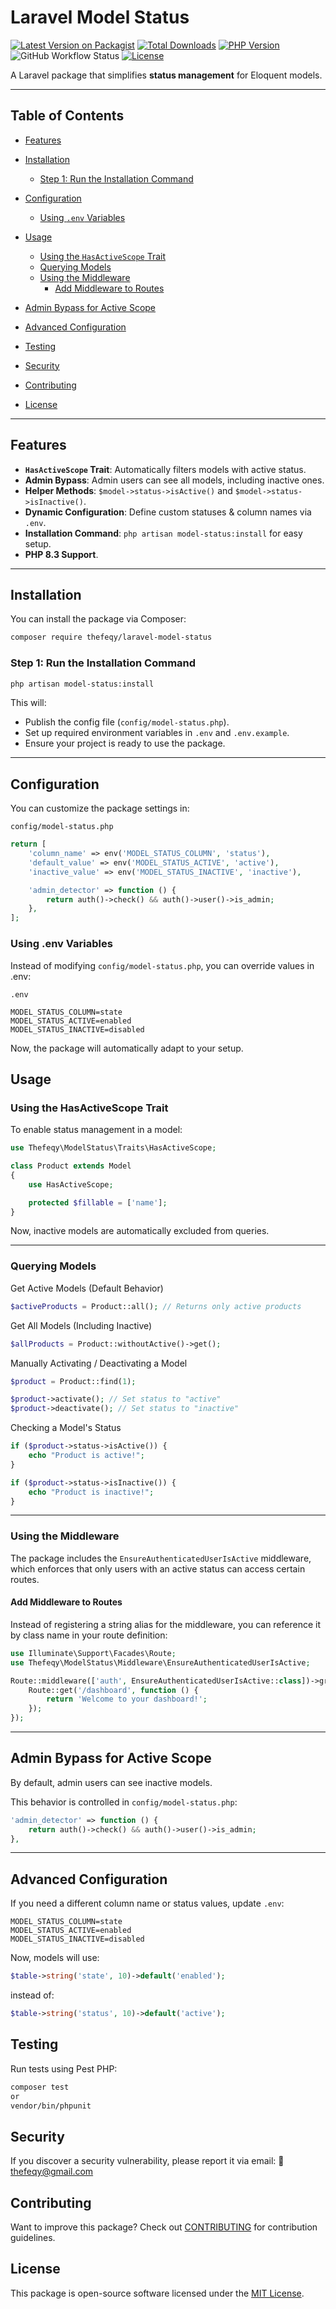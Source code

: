 # Laravel Model Status

[![Latest Version on Packagist](https://img.shields.io/packagist/v/thefeqy/laravel-model-status.svg?style=flat-square)](https://packagist.org/packages/thefeqy/laravel-model-status)
[![Total Downloads](https://img.shields.io/packagist/dt/thefeqy/laravel-model-status.svg?style=flat-square)](https://packagist.org/packages/thefeqy/laravel-model-status)
[![PHP Version](https://img.shields.io/badge/PHP-8.3%2B-blue)](https://php.net)
![GitHub Workflow Status](https://github.com/thefeqy/laravel-model-status/actions/workflows/run-tests.yml/badge.svg)
[![License](https://img.shields.io/badge/license-MIT-brightgreen)](LICENSE)

A Laravel package that simplifies **status management** for Eloquent models.

---

## **Table of Contents**
- [Features](#features)
- [Installation](#installation)
    - [Step 1: Run the Installation Command](#step-1-run-the-installation-command)
- [Configuration](#configuration)
    - [Using `.env` Variables](#using-env-variables)
- [Usage](#usage)
    - [Using the `HasActiveScope` Trait](#using-the-hasactivescope-trait)
    - [Querying Models](#querying-models)
    - [Using the Middleware](#using-the-middleware)
      - [Add Middleware to Routes](#add-middleware-to-routes)

- [Admin Bypass for Active Scope](#admin-bypass-for-active-scope)
- [Advanced Configuration](#advanced-configuration)
- [Testing](#testing)
- [Security](#security)
- [Contributing](#contributing)
- [License](#license)

---

## Features
- **`HasActiveScope` Trait**: Automatically filters models with active status.
- **Admin Bypass**: Admin users can see all models, including inactive ones.
- **Helper Methods**: `$model->status->isActive()` and `$model->status->isInactive()`.
- **Dynamic Configuration**: Define custom statuses & column names via `.env`.
- **Installation Command**: `php artisan model-status:install` for easy setup.
- **PHP 8.3 Support**.

---

## Installation
You can install the package via Composer:

```bash
composer require thefeqy/laravel-model-status
```

### Step 1: Run the Installation Command
```bash
php artisan model-status:install
```

This will:

- Publish the config file (`config/model-status.php`).
- Set up required environment variables in `.env` and `.env.example`.
- Ensure your project is ready to use the package.

---

## Configuration
You can customize the package settings in:

`config/model-status.php`
```php
return [
    'column_name' => env('MODEL_STATUS_COLUMN', 'status'),
    'default_value' => env('MODEL_STATUS_ACTIVE', 'active'),
    'inactive_value' => env('MODEL_STATUS_INACTIVE', 'inactive'),

    'admin_detector' => function () {
        return auth()->check() && auth()->user()->is_admin;
    },
];
```
### Using .env Variables
Instead of modifying `config/model-status.php`, you can override values in .env:

`.env`

```dotenv
MODEL_STATUS_COLUMN=state
MODEL_STATUS_ACTIVE=enabled
MODEL_STATUS_INACTIVE=disabled
```
Now, the package will automatically adapt to your setup.

## Usage

### Using the HasActiveScope Trait
To enable status management in a model:

```php
use Thefeqy\ModelStatus\Traits\HasActiveScope;

class Product extends Model
{
    use HasActiveScope;

    protected $fillable = ['name'];
}
```
Now, inactive models are automatically excluded from queries.

--- 

### Querying Models
Get Active Models (Default Behavior)
```php
$activeProducts = Product::all(); // Returns only active products
```
Get All Models (Including Inactive)
```php
$allProducts = Product::withoutActive()->get();
```
Manually Activating / Deactivating a Model
```php
$product = Product::find(1);

$product->activate(); // Set status to "active"
$product->deactivate(); // Set status to "inactive"
```

Checking a Model's Status
```php
if ($product->status->isActive()) {
    echo "Product is active!";
}

if ($product->status->isInactive()) {
    echo "Product is inactive!";
}
```
---

### Using the Middleware

The package includes the `EnsureAuthenticatedUserIsActive` middleware, which enforces that only users with an active status can access certain routes.

#### Add Middleware to Routes
Instead of registering a string alias for the middleware, you can reference it by class name in your route definition:

```php
use Illuminate\Support\Facades\Route;
use Thefeqy\ModelStatus\Middleware\EnsureAuthenticatedUserIsActive;

Route::middleware(['auth', EnsureAuthenticatedUserIsActive::class])->group(function () {
    Route::get('/dashboard', function () {
        return 'Welcome to your dashboard!';
    });
});
```

---

## Admin Bypass for Active Scope
By default, admin users can see inactive models.

This behavior is controlled in `config/model-status.php`:

```php
'admin_detector' => function () {
    return auth()->check() && auth()->user()->is_admin;
},
```
---

## Advanced Configuration
If you need a different column name or status values, update `.env`:

```dotenv
MODEL_STATUS_COLUMN=state
MODEL_STATUS_ACTIVE=enabled
MODEL_STATUS_INACTIVE=disabled
```
Now, models will use:

```php
$table->string('state', 10)->default('enabled');
```
instead of:

```php
$table->string('status', 10)->default('active');
```

## Testing
Run tests using Pest PHP:

```sh
composer test
or
vendor/bin/phpunit
```

## Security
If you discover a security vulnerability, please report it via email:
📩 [thefeqy@gmail.com](mailto:thefeqy@gmail.com)   

## Contributing

Want to improve this package? Check out [CONTRIBUTING](CONTRIBUTING.md) for contribution guidelines.

## License

This package is open-source software licensed under the [MIT License](LICENSE).
